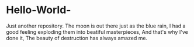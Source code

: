 # Hello-World-
Just another repository. 
The moon is out there just as the blue rain,
I had a good feeling exploding them into beatiful masterpieces,
And that's why I've done it, 
The beauty of destruction has always amazed me. 
